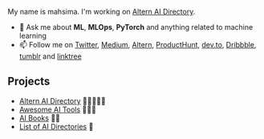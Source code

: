 My name is mahsima. I'm working on [Altern AI Directory](https://altern.ai).

- 💬 Ask me about **ML**, **MLOps**, **PyTorch** and anything related to machine learning
- 📫 Follow me on  [Twitter](https://twitter.com/mahsimadastan), [Medium](https://medium.com/@mahseema), [Altern](https://altern.ai/@mahseema), [ProductHunt](https://producthunt.com/@mahsimadastan), [dev.to](https://dev.to/mahseema), [Dribbble](https://dribbble.com/mahseema/about), [tumblr](https://www.tumblr.com/mahseema) and [linktree](https://linktr.ee/mahseema)

## Projects
- [Altern AI Directory](https://altern.ai) 🌟🌟🌟🌟🌟
- [Awesome AI Tools](https://github.com/mahseema/awesome-ai-tools) 🌟🌟🌟
- [AI Books](https://github.com/mahseema/aibooks) 🌟🌟
- [List of AI Directories](https://github.com/best-of-ai/top-ai-directories) 🌟


<!--
**mahseema/mahseema** is a ✨ _special_ ✨ repository because its `README.md` (this file) appears on your GitHub profile.

Here are some ideas to get you started:

- 🔭 I’m currently working on ...
- 🌱 I’m currently learning ...
- 👯 I’m looking to collaborate on ...
- 🤔 I’m looking for help with ...
- 💬 Ask me about ...
- 📫 How to reach me: ...
- 😄 Pronouns: ...
- ⚡ Fun fact: ...
-->

